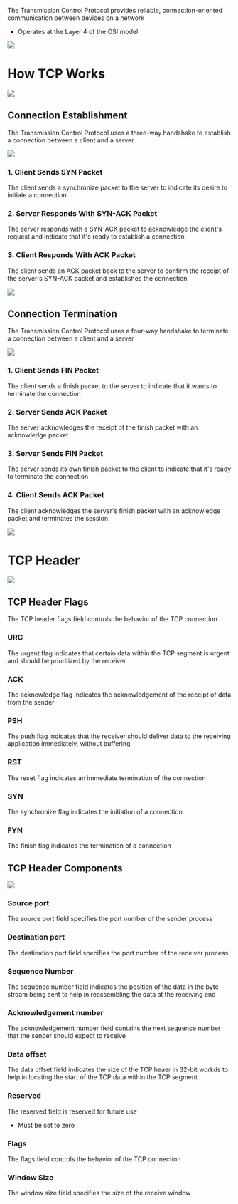 The Transmission Control Protocol provides reliable, connection-oriented communication between devices on a network

* Operates at the Layer 4 of the OSI model

![](https://github.com/JonmarCorpuz/SecondBrain/blob/main/Assets/Whitespace.png)

# How TCP Works

![](https://github.com/JonmarCorpuz/SecondBrain/blob/main/Assets/ksdbjlfkldsdfjhbsghlgk.png)

## Connection Establishment

The Transmission Control Protocol uses a three-way handshake to establish a connection between a client and a server

![](https://github.com/JonmarCorpuz/SecondBrain/blob/main/Assets/Screenshot%202024-05-19%20125455.png)

### 1. Client Sends SYN Packet

The client sends a synchronize packet to the server to indicate its desire to initiate a connection

### 2. Server Responds With SYN-ACK Packet

The server responds with a SYN-ACK packet to acknowledge the client's request and indicate that it's ready to establish a connection

### 3. Client Responds With ACK Packet

The client sends an ACK packet back to the server to confirm the receipt of the server's SYN-ACK packet and establishes the connection

![](https://github.com/JonmarCorpuz/SecondBrain/blob/main/Assets/Whitespace.png)

## Connection Termination

The Transmission Control Protocol uses a four-way handshake to terminate a connection between a client and a server

![](https://github.com/JonmarCorpuz/SecondBrain/blob/main/Assets/uhgytfyuijopkbhljnmdsk.png)

### 1. Client Sends FIN Packet

The client sends a finish packet to the server to indicate that it wants to terminate the connection

### 2. Server Sends ACK Packet

The server acknowledges the receipt of the finish packet with an acknowledge packet

### 3. Server Sends FIN Packet

The server sends its own finish packet to the client to indicate that it's ready to terminate the connection

### 4. Client Sends ACK Packet

The client acknowledges the server's finish packet with an acknowledge packet and terminates the session

![](https://github.com/JonmarCorpuz/SecondBrain/blob/main/Assets/Whitespace.png)

# TCP Header

![](https://github.com/JonmarCorpuz/SecondBrain/blob/main/Assets/HEADER-768x432.png)

## TCP Header Flags

The TCP header flags field controls the behavior of the TCP connection

### URG

The urgent flag indicates that certain data within the TCP segment is urgent and should be prioritized by the receiver

### ACK

The acknowledge flag indicates the acknowledgement of the receipt of data from the sender

### PSH

The push flag indicates that the receiver should deliver data to the receiving application immediately, without buffering

### RST

The reset flag indicates an immediate termination of the connection

### SYN

The synchronize flag indicates the initiation of a connection

### FYN

The finish flag indicates the termination of a connection

## TCP Header Components

![](https://github.com/JonmarCorpuz/SecondBrain/blob/main/Assets/TCP-headersssssss.png)

### Source port

The source port field specifies the port number of the sender process 

### Destination port

The destination port field specifies the port number of the receiver process 

### Sequence Number

The sequence number field indicates the position of the data in the byte stream being sent to help in reassembling the data at the receiving end 

### Acknowledgement number

The acknowledgement number field contains the next sequence number that the sender should expect to receive 

### Data offset

The data offset field indicates the size of the TCP heaer in 32-bit workds to help in locating the start of the TCP data within the TCP segment 

### Reserved

The reserved field is reserved for future use

* Must be set to zero 

### Flags

The flags field controls the behavior of the TCP connection

### Window Size

The window size field specifies the size of the receive window 
